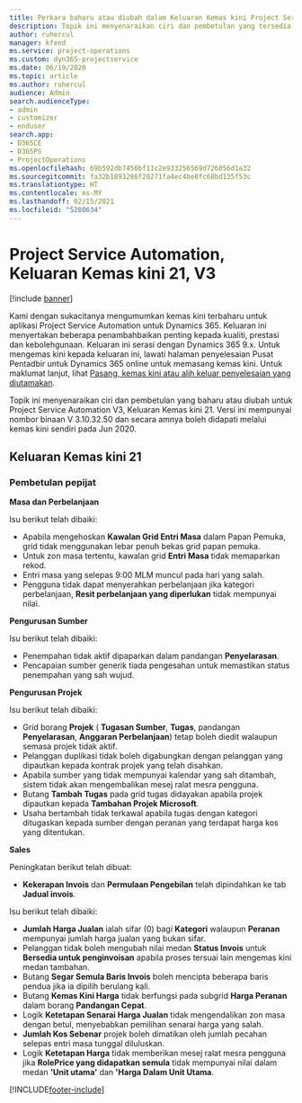 ```yaml
---
title: Perkara baharu atau diubah dalam Keluaran Kemas kini Project Service Automation 21, V3
description: Topik ini menyenaraikan ciri dan pembetulan yang tersedia dalam Keluaran Kemas kini Project Service Automation 21, V3.
author: ruhercul
manager: kfend
ms.service: project-operations
ms.custom: dyn365-projectservice
ms.date: 06/19/2020
ms.topic: article
ms.author: ruhercul
audience: Admin
search.audienceType:
- admin
- customizer
- enduser
search.app:
- D365CE
- D365PS
- ProjectOperations
ms.openlocfilehash: 69b592db7456bf11c2e933256569d726056d1a32
ms.sourcegitcommit: fa32b1893286f20271fa4ec4be8fc68bd135f53c
ms.translationtype: HT
ms.contentlocale: ms-MY
ms.lasthandoff: 02/15/2021
ms.locfileid: "5280634"
---
```

# <a name="project-service-automation-update-release-21-v3"></a>Project Service Automation, Keluaran Kemas kini 21, V3

[!include [banner](../includes/psa-now-project-operations.md)]

Kami dengan sukacitanya mengumumkan kemas kini terbaharu untuk aplikasi Project Service Automation untuk Dynamics 365. Keluaran ini menyertakan beberapa penambahbaikan penting kepada kualiti, prestasi dan kebolehgunaan. Keluaran ini serasi dengan Dynamics 365 9.x. Untuk mengemas kini kepada keluaran ini, lawati halaman penyelesaian Pusat Pentadbir untuk Dynamics 365 online untuk memasang kemas kini. Untuk maklumat lanjut, lihat [Pasang, kemas kini atau alih keluar penyelesaian yang diutamakan](https://docs.microsoft.com/power-platform/admin/install-remove-preferred-solution).

Topik ini menyenaraikan ciri dan pembetulan yang baharu atau diubah untuk Project Service Automation V3, Keluaran Kemas kini 21. Versi ini mempunyai nombor binaan V 3.10.32.50 dan secara amnya boleh didapati melalui kemas kini sendiri pada Jun 2020.

## <a name="update-release-21"></a>Keluaran Kemas kini 21

### <a name="bug-fixes"></a>Pembetulan pepijat

**Masa dan Perbelanjaan**

Isu berikut telah dibaiki:

- Apabila mengehoskan **Kawalan Grid Entri Masa** dalam Papan Pemuka, grid tidak menggunakan lebar penuh bekas grid papan pemuka.
- Untuk zon masa tertentu, kawalan grid **Entri Masa** tidak memaparkan rekod.
- Entri masa yang selepas 9:00 MLM muncul pada hari yang salah.
- Pengguna tidak dapat menyerahkan perbelanjaan jika kategori perbelanjaan, **Resit perbelanjaan yang diperlukan** tidak mempunyai nilai.

**Pengurusan Sumber**

Isu berikut telah dibaiki:

- Penempahan tidak aktif dipaparkan dalam pandangan **Penyelarasan**.
- Pencapaian sumber generik tiada pengesahan untuk memastikan status penempahan yang sah wujud.

**Pengurusan Projek**

Isu berikut telah dibaiki:

- Grid borang **Projek** ( **Tugasan Sumber**, **Tugas**, pandangan **Penyelarasan**, **Anggaran Perbelanjaan**) tetap boleh diedit walaupun semasa projek tidak aktif.
- Pelanggan duplikasi tidak boleh digabungkan dengan pelanggan yang dipautkan kepada kontrak projek yang telah disahkan.
- Apabila sumber yang tidak mempunyai kalendar yang sah ditambah, sistem tidak akan mengembalikan mesej ralat mesra pengguna.
- Butang **Tambah Tugas** pada grid tugas didayakan apabila projek dipautkan kepada **Tambahan Projek Microsoft**.
- Usaha bertambah tidak terkawal apabila tugas dengan kategori ditugaskan kepada sumber dengan peranan yang terdapat harga kos yang ditentukan.

**Sales**

Peningkatan berikut telah dibuat:

- **Kekerapan Invois** dan **Permulaan Pengebilan** telah dipindahkan ke tab **Jadual invois**.

Isu berikut telah dibaiki:

- **Jumlah Harga Jualan** ialah sifar (0) bagi **Kategori** walaupun **Peranan** mempunyai jumlah harga jualan yang bukan sifar.
- Pelanggan tidak boleh mengubah nilai medan **Status Invois** untuk **Bersedia untuk penginvoisan** apabila proses tersuai lain mengemas kini medan tambahan.
- Butang **Segar Semula Baris Invois** boleh mencipta beberapa baris pendua jika ia dipilih berulang kali.
- Butang **Kemas Kini Harga** tidak berfungsi pada subgrid **Harga Peranan** dalam borang **Pandangan Cepat**.
- Logik **Ketetapan Senarai Harga Jualan** tidak mengendalikan zon masa dengan betul, menyebabkan pemilihan senarai harga yang salah.
- **Jumlah Kos Sebenar** projek boleh dimatikan oleh jumlah pecahan selepas entri masa tunggal diluluskan.
- Logik **Ketetapan Harga** tidak memberikan mesej ralat mesra pengguna jika **RolePrice yang didapatkan semula** tidak mempunyai nilai dalam medan **'Unit utama'** dan **'Harga Dalam Unit Utama**.


[!INCLUDE[footer-include](../includes/footer-banner.md)]